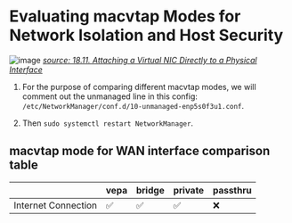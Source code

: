 # Evaluating macvtap Modes for Network Isolation and Host Security
![image](https://access.redhat.com/webassets/avalon/d/Red_Hat_Enterprise_Linux-6-Virtualization_Administration_Guide-en-US/images/cd8ec3282ce056149aee12728b14312b/macvtap_modes-Private.png)
[*source: 18.11. Attaching a Virtual NIC Directly to a Physical Interface*](https://docs.redhat.com/en/documentation/red_hat_enterprise_linux/6/html/virtualization_administration_guide/sect-attch-nic-physdev)
1. For the purpose of comparing different macvtap modes, we will comment out the unmanaged line in this config: `/etc/NetworkManager/conf.d/10-unmanaged-enp5s0f3u1.conf`.

2. Then `sudo systemctl restart NetworkManager`.

## macvtap mode for WAN interface comparison table

|    | vepa | bridge | private | passthru |
|:--|:-----|:-------|:--------|:-------- |
| Internet Connection | ✅ | ✅ | ✅ | ❌ |
